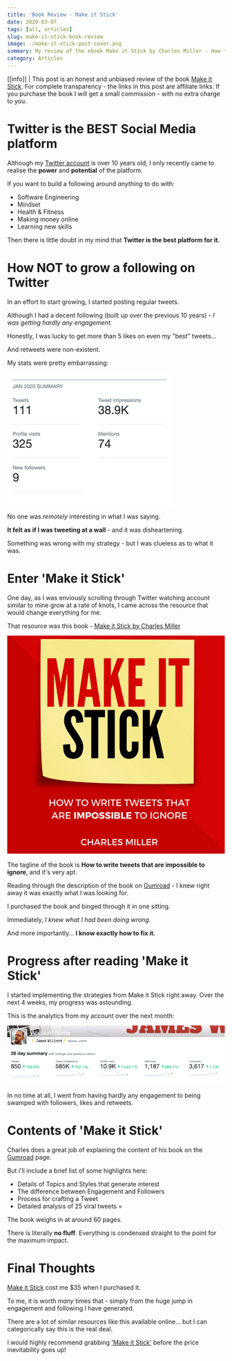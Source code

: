 ```yaml
---
title: 'Book Review - Make it Stick'
date: 2020-03-07
tags: [all, articles]
slug: make-it-stick-book-review
image: ./make-it-stick-post-cover.png
summary: My review of the ebook Make it Stick by Charles Miller - How to write tweets that are impossible to ignore.
category: Articles
---
```


[[info]]
| This post is an honest and unbiased review of the book [Make it Stick](https://gumroad.com/a/539915379). For complete transparency - the links in this post are affiliate links. If you purchase the book I will get a small commission - with no extra charge to you.

# Twitter is the BEST Social Media platform

Although my [Twitter account](https://twitter.com/james_willett1) is over 10 years old, I only recently came to realise the **power** and **potential** of the platform.

If you want to build a following around _anything_ to do with:

- Software Engineering
- Mindset
- Health & Fitness
- Making money online
- Learning new skills

Then there is little doubt in my mind that **Twitter is the best platform for it.**

# How NOT to grow a following on Twitter

In an effort to start growing, I started posting regular tweets.

Although I had a decent following (built up over the previous 10 years) - _I was getting hardly any engagement._

Honestly, I was lucky to get more than 5 likes on even my "best" tweets...

And retweets were non-existent.

My stats were pretty embarrassing:

![Twitter Stats January](./jan-stats-twitter.png)

No one was _remotely_ interesting in what I was saying.

**It felt as if I was tweeting at a wall** - and it was disheartening.

Something was wrong with my strategy - but I was clueless as to what it was.

# Enter 'Make it Stick'

One day, as I was enviously scrolling through Twitter watching account similar to mine grow at a rate of knots, I came across the resource that would change everything for me.

That resource was this book - [Make it Stick by Charles Miller](https://gumroad.com/a/539915379)

[![Make it Stick Cover](./make-it-stick-cover.png)](https://gumroad.com/a/539915379)

The tagline of the book is **How to write tweets that are impossible to ignore**, and it's very apt.

Reading through the description of the book on [Gumroad](https://gumroad.com/a/539915379) - I knew right away it was exactly what I was looking for.

I purchased the book and binged through it in one sitting.

Immediately, _I knew what I had been doing wrong._

And more importantly... **I know exactly how to fix it.**

# Progress after reading 'Make it Stick'

I started implementing the strategies from Make it Stick right away. Over the next 4 weeks, my progress was astounding.

This is the analytics from my account over the next month:

![Twitter Analytics](./twitter-stats.png)

In no time at all, I went from having hardly any engagement to being swamped with followers, likes and retweets.

# Contents of 'Make it Stick'

Charles does a great job of explaining the content of his book on the [Gumroad](https://gumroad.com/a/539915379) page.

But i'll include a brief list of some highlights here:

- Details of Topics and Styles that generate interest
- The difference between Engagement and Followers
- Process for crafting a Tweet
- Detailed analysis of 25 viral tweets =

The book weighs in at around 60 pages.

There is literally **no fluff**. Everything is condensed straight to the point for the maximum impact.

# Final Thoughts

[Make it Stick](https://gumroad.com/a/539915379) cost me \$35 when I purchased it.

To me, it is worth _many_ times that - simply from the huge jump in engagement and following I have generated.

There are a lot of similar resources like this available online... but I can categorically say this is the real deal.

I would highly recommend grabbing ['Make it Stick'](https://gumroad.com/a/539915379) before the price inevitability goes up!

